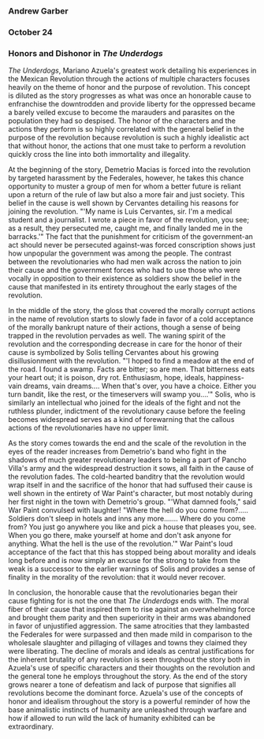 ### Andrew Garber
### October 24
### Honors and Dishonor in *The Underdogs*

*The Underdogs*, Mariano Azuela's greatest work detailing his experiences in the Mexican Revolution through the actions of multiple characters focuses heavily on the theme of honor and the purpose of revolution. This concept is diluted as the story progresses as what was once an honorable cause to enfranchise the downtrodden and provide liberty for the oppressed became a barely veiled excuse to become the marauders and parasites on the population they had so despised. The honor of the characters and the actions they perform is so highly correlated with the general belief in the purpose of the revolution because revolution is such a highly idealistic act that without honor, the actions that one must take to perform a revolution quickly cross the line into both immortality and illegality.    

At the beginning of the story, Demetrio Macias is forced into the revolution by targeted harassment by the Federales, however, he takes this chance opportunity to muster a group of men for whom a better future is reliant upon a return of the rule of law but also a more fair and just society. This belief in the cause is well shown by Cervantes detailing his reasons for joining the revolution. "'My name is Luis Cervantes, sir. I'm a medical student and a journalist. I wrote a piece in favor of the revolution, you see; as a result, they persecuted me, caught me, and finally landed me in the barracks.'" The fact that the punishment for criticism of the government-an act should never be persecuted against-was forced conscription shows just how unpopular the government was among the people. The contrast between the revolutionaries who had men walk across the nation to join their cause and the government forces who had to use those who were vocally in opposition to their existence as soldiers show the belief in the cause that manifested in its entirety throughout the early stages of the revolution. 

In the middle of the story, the gloss that covered the morally corrupt actions in the name of revolution starts to slowly fade in favor of a cold acceptance of the morally bankrupt nature of their actions, though a sense of being trapped in the revolution pervades as well.  The waning spirit of the revolution and the corresponding decrease in care for the honor of their cause is symbolized by Solis telling Cervantes about his growing disillusionment with the revolution.  "'I hoped to find a meadow at the end of the road. I found a swamp. Facts are bitter; so are men. That bitterness eats your heart out; it is poison, dry rot. Enthusiasm, hope, ideals, happiness-vain dreams, vain dreams.... When that's over, you have a choice. Either you turn bandit, like the rest, or the timeservers will swamp you....'" Solis, who is similarly an intellectual who joined for the ideals of the fight and not the ruthless plunder, indictment of the revolutionary cause before the feeling becomes widespread serves as a kind of forewarning that the callous actions of the revolutionaries have no upper limit.

As the story comes towards the end and the scale of the revolution in the eyes of the reader increases from Demetrio's band who fight in the shadows of much greater revolutionary leaders to being a part of Pancho Villa's army and the widespread destruction it sows, all faith in the cause of the revolution fades. The cold-hearted banditry that the revolution would wrap itself in and the sacrifice of the honor that had suffused their cause is well shown in the entirety of War Paint's character, but most notably during her first night in the town with Demetrio's group. "'What damned fools," said War Paint convulsed with laughter! "Where the hell do you come from?..... Soldiers don't sleep in hotels and inns any more....... Where do you come from? You just go anywhere you like and pick a house that pleases you, see. When you go there, make yourself at home and don't ask anyone for anything. What the hell is the use of the revolution.'" War Paint's loud acceptance of the fact that this has stopped being about morality and ideals long before and is now simply an excuse for the strong to take from the weak is a successor to the earlier warnings of Solis and provides a sense of finality in the morality of the revolution: that it would never recover.

In conclusion, the honorable cause that the revolutionaries began their cause fighting for is not the one that *The Underdogs* ends with. The moral fiber of their cause that inspired them to rise against an overwhelming force and brought them parity and then superiority in their arms was abandoned in favor of unjustified aggression. The same atrocities that they lambasted the Federales for were surpassed and then made mild in comparison to the wholesale slaughter and pillaging of villages and towns they claimed they were liberating. The decline of morals and ideals as central justifications for the inherent brutality of any revolution is seen throughout the story both in Azuela's use of specific characters and their thoughts on the revolution and the general tone he employs throughout the story. As the end of the story grows nearer a tone of defeatism and lack of purpose that signifies all revolutions become the dominant force. Azuela's use of the concepts of honor and idealism throughout the story is a powerful reminder of how the base animalistic instincts of humanity are unleashed through warfare and how if allowed to run wild the lack of humanity exhibited can be extraordinary.